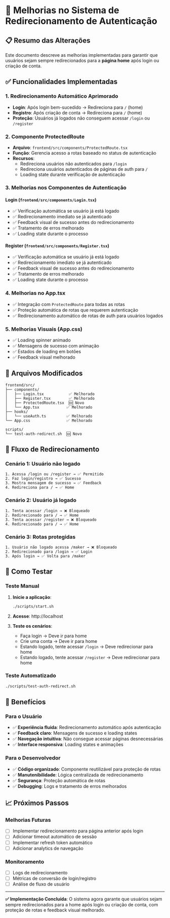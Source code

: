 # 🔄 Melhorias no Sistema de Redirecionamento de Autenticação

## 📋 Resumo das Alterações

Este documento descreve as melhorias implementadas para garantir que usuários sejam sempre redirecionados para a **página home** após login ou criação de conta.

## ✅ Funcionalidades Implementadas

### 1. **Redirecionamento Automático Aprimorado**
- **Login**: Após login bem-sucedido → Redireciona para `/` (home)
- **Registro**: Após criação de conta → Redireciona para `/` (home)
- **Proteção**: Usuários já logados não conseguem acessar `/login` ou `/register`

### 2. **Componente ProtectedRoute**
- **Arquivo**: `frontend/src/components/ProtectedRoute.tsx`
- **Função**: Gerencia acesso a rotas baseado no status de autenticação
- **Recursos**:
  - Redireciona usuários não autenticados para `/login`
  - Redireciona usuários autenticados de páginas de auth para `/`
  - Loading state durante verificação de autenticação

### 3. **Melhorias nos Componentes de Autenticação**

#### Login (`frontend/src/components/Login.tsx`)
- ✅ Verificação automática se usuário já está logado
- ✅ Redirecionamento imediato se já autenticado
- ✅ Feedback visual de sucesso antes do redirecionamento
- ✅ Tratamento de erros melhorado
- ✅ Loading state durante o processo

#### Register (`frontend/src/components/Register.tsx`)
- ✅ Verificação automática se usuário já está logado
- ✅ Redirecionamento imediato se já autenticado
- ✅ Feedback visual de sucesso antes do redirecionamento
- ✅ Tratamento de erros melhorado
- ✅ Loading state durante o processo

### 4. **Melhorias no App.tsx**
- ✅ Integração com `ProtectedRoute` para todas as rotas
- ✅ Proteção automática de rotas que requerem autenticação
- ✅ Redirecionamento automático de rotas de auth para usuários logados

### 5. **Melhorias Visuais (App.css)**
- ✅ Loading spinner animado
- ✅ Mensagens de sucesso com animação
- ✅ Estados de loading em botões
- ✅ Feedback visual melhorado

## 🔧 Arquivos Modificados

```
frontend/src/
├── components/
│   ├── Login.tsx           ✅ Melhorado
│   ├── Register.tsx        ✅ Melhorado
│   ├── ProtectedRoute.tsx  🆕 Novo
│   └── App.tsx            ✅ Melhorado
├── hooks/
│   └── useAuth.ts         ✅ Melhorado
└── App.css                ✅ Melhorado

scripts/
└── test-auth-redirect.sh  🆕 Novo
```

## 🎯 Fluxo de Redirecionamento

### Cenário 1: Usuário não logado
```
1. Acessa /login ou /register → ✅ Permitido
2. Faz login/registro → ✅ Sucesso
3. Mostra mensagem de sucesso → ✅ Feedback
4. Redireciona para / → ✅ Home
```

### Cenário 2: Usuário já logado
```
1. Tenta acessar /login → ❌ Bloqueado
2. Redirecionado para / → ✅ Home
3. Tenta acessar /register → ❌ Bloqueado
4. Redirecionado para / → ✅ Home
```

### Cenário 3: Rotas protegidas
```
1. Usuário não logado acessa /maker → ❌ Bloqueado
2. Redirecionado para /login → ✅ Login
3. Após login → ✅ Volta para /maker
```

## 🧪 Como Testar

### Teste Manual
1. **Inicie a aplicação**:
   ```bash
   ./scripts/start.sh
   ```

2. **Acesse**: http://localhost

3. **Teste os cenários**:
   - Faça login → Deve ir para home
   - Crie uma conta → Deve ir para home
   - Estando logado, tente acessar `/login` → Deve redirecionar para home
   - Estando logado, tente acessar `/register` → Deve redirecionar para home

### Teste Automatizado
```bash
./scripts/test-auth-redirect.sh
```

## 🚀 Benefícios

### Para o Usuário
- ✅ **Experiência fluida**: Redirecionamento automático após autenticação
- ✅ **Feedback claro**: Mensagens de sucesso e loading states
- ✅ **Navegação intuitiva**: Não consegue acessar páginas desnecessárias
- ✅ **Interface responsiva**: Loading states e animações

### Para o Desenvolvedor
- ✅ **Código organizado**: Componente reutilizável para proteção de rotas
- ✅ **Manutenibilidade**: Lógica centralizada de redirecionamento
- ✅ **Segurança**: Proteção automática de rotas
- ✅ **Debugging**: Logs e tratamento de erros melhorados

## 📈 Próximos Passos

### Melhorias Futuras
- [ ] Implementar redirecionamento para página anterior após login
- [ ] Adicionar timeout automático de sessão
- [ ] Implementar refresh token automático
- [ ] Adicionar analytics de navegação

### Monitoramento
- [ ] Logs de redirecionamento
- [ ] Métricas de conversão de login/registro
- [ ] Análise de fluxo de usuário

---

**✅ Implementação Concluída**: O sistema agora garante que usuários sejam sempre redirecionados para a home após login ou criação de conta, com proteção de rotas e feedback visual melhorado.
